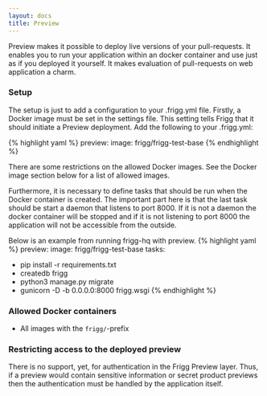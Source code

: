 ```yaml
---
layout: docs
title: Preview
---
```


Preview makes it possible to deploy live versions of your pull-requests.
It enables you to run your application within an docker container and use
just as if you deployed it yourself. It makes evaluation of pull-requests
on web application a charm.

### Setup

The setup is just to add a configuration to your .frigg.yml file. Firstly,
a Docker image must be set in the settings file. This setting tells Frigg
that it should initiate a Preview deployment. Add the following to your
.frigg.yml:

{% highlight yaml %}
preview:
  image: frigg/frigg-test-base
{% endhighlight %}

There are some restrictions on the allowed Docker images. See the Docker
image section below for a list of allowed images.

Furthermore, it is necessary to define tasks that should be run when the
Docker container is created. The important part here is that the last task
should be start a daemon that listens to port 8000. If it is not a daemon
the docker container will be stopped and if it is not listening to port 8000
the application will not be accessible from the outside.

Below is an example from running frigg-hq with preview.
{% highlight yaml %}
preview:
  image: frigg/frigg-test-base
  tasks:
   - pip install -r requirements.txt
   - createdb frigg
   - python3 manage.py migrate
   - gunicorn -D -b 0.0.0.0:8000 frigg.wsgi
{% endhighlight %}


### Allowed Docker containers

* All images with the `frigg/`-prefix

### Restricting access to the deployed preview
There is no support, yet, for authentication in the Frigg Preview layer.
Thus, if a preview would contain sensitive information or secret product
previews then the authentication must be handled by the application itself.
